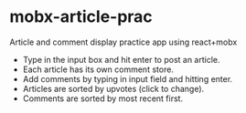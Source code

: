 # mobx-article-prac
Article and comment display practice app using react+mobx


* Type in the input box and hit enter to post an article.
* Each article has its own comment store.
* Add comments by typing in input field and hitting enter.
* Articles are sorted by upvotes (click to change).
* Comments are sorted by most recent first.
